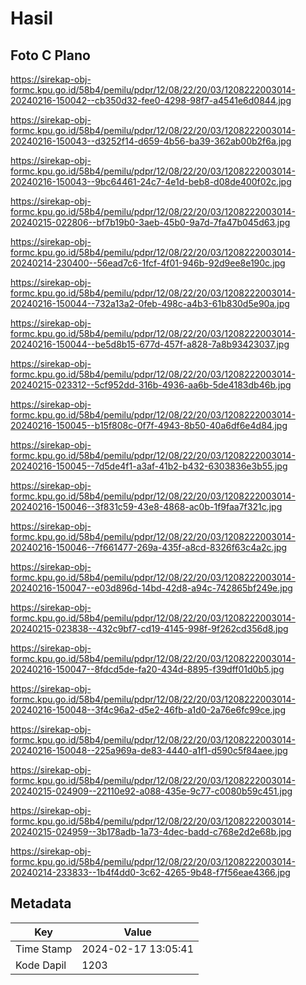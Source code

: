 # Hasil

## Foto C Plano

https://sirekap-obj-formc.kpu.go.id/58b4/pemilu/pdpr/12/08/22/20/03/1208222003014-20240216-150042--cb350d32-fee0-4298-98f7-a4541e6d0844.jpg

https://sirekap-obj-formc.kpu.go.id/58b4/pemilu/pdpr/12/08/22/20/03/1208222003014-20240216-150043--d3252f14-d659-4b56-ba39-362ab00b2f6a.jpg

https://sirekap-obj-formc.kpu.go.id/58b4/pemilu/pdpr/12/08/22/20/03/1208222003014-20240216-150043--9bc64461-24c7-4e1d-beb8-d08de400f02c.jpg

https://sirekap-obj-formc.kpu.go.id/58b4/pemilu/pdpr/12/08/22/20/03/1208222003014-20240215-022806--bf7b19b0-3aeb-45b0-9a7d-7fa47b045d63.jpg

https://sirekap-obj-formc.kpu.go.id/58b4/pemilu/pdpr/12/08/22/20/03/1208222003014-20240214-230400--56ead7c6-1fcf-4f01-946b-92d9ee8e190c.jpg

https://sirekap-obj-formc.kpu.go.id/58b4/pemilu/pdpr/12/08/22/20/03/1208222003014-20240216-150044--732a13a2-0feb-498c-a4b3-61b830d5e90a.jpg

https://sirekap-obj-formc.kpu.go.id/58b4/pemilu/pdpr/12/08/22/20/03/1208222003014-20240216-150044--be5d8b15-677d-457f-a828-7a8b93423037.jpg

https://sirekap-obj-formc.kpu.go.id/58b4/pemilu/pdpr/12/08/22/20/03/1208222003014-20240215-023312--5cf952dd-316b-4936-aa6b-5de4183db46b.jpg

https://sirekap-obj-formc.kpu.go.id/58b4/pemilu/pdpr/12/08/22/20/03/1208222003014-20240216-150045--b15f808c-0f7f-4943-8b50-40a6df6e4d84.jpg

https://sirekap-obj-formc.kpu.go.id/58b4/pemilu/pdpr/12/08/22/20/03/1208222003014-20240216-150045--7d5de4f1-a3af-41b2-b432-6303836e3b55.jpg

https://sirekap-obj-formc.kpu.go.id/58b4/pemilu/pdpr/12/08/22/20/03/1208222003014-20240216-150046--3f831c59-43e8-4868-ac0b-1f9faa7f321c.jpg

https://sirekap-obj-formc.kpu.go.id/58b4/pemilu/pdpr/12/08/22/20/03/1208222003014-20240216-150046--7f661477-269a-435f-a8cd-8326f63c4a2c.jpg

https://sirekap-obj-formc.kpu.go.id/58b4/pemilu/pdpr/12/08/22/20/03/1208222003014-20240216-150047--e03d896d-14bd-42d8-a94c-742865bf249e.jpg

https://sirekap-obj-formc.kpu.go.id/58b4/pemilu/pdpr/12/08/22/20/03/1208222003014-20240215-023838--432c9bf7-cd19-4145-998f-9f262cd356d8.jpg

https://sirekap-obj-formc.kpu.go.id/58b4/pemilu/pdpr/12/08/22/20/03/1208222003014-20240216-150047--8fdcd5de-fa20-434d-8895-f39dff01d0b5.jpg

https://sirekap-obj-formc.kpu.go.id/58b4/pemilu/pdpr/12/08/22/20/03/1208222003014-20240216-150048--3f4c96a2-d5e2-46fb-a1d0-2a76e6fc99ce.jpg

https://sirekap-obj-formc.kpu.go.id/58b4/pemilu/pdpr/12/08/22/20/03/1208222003014-20240216-150048--225a969a-de83-4440-a1f1-d590c5f84aee.jpg

https://sirekap-obj-formc.kpu.go.id/58b4/pemilu/pdpr/12/08/22/20/03/1208222003014-20240215-024909--22110e92-a088-435e-9c77-c0080b59c451.jpg

https://sirekap-obj-formc.kpu.go.id/58b4/pemilu/pdpr/12/08/22/20/03/1208222003014-20240215-024959--3b178adb-1a73-4dec-badd-c768e2d2e68b.jpg

https://sirekap-obj-formc.kpu.go.id/58b4/pemilu/pdpr/12/08/22/20/03/1208222003014-20240214-233833--1b4f4dd0-3c62-4265-9b48-f7f56eae4366.jpg


## Metadata

| Key        | Value               |
| ---------- | ------------------- |
| Time Stamp | 2024-02-17 13:05:41 |
| Kode Dapil | 1203                |




